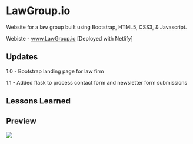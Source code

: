 # LawGroup.io

Website for a law group built using Bootstrap, HTML5, CSS3, & Javascript.

Webiste - www.LawGroup.io [Deployed with Netlify]

## Updates
1.0 - Bootstrap landing page for law firm

1.1 - Added flask to process contact form and newsletter form submissions

## Lessons Learned

## Preview

![](assets/demo.gif)
